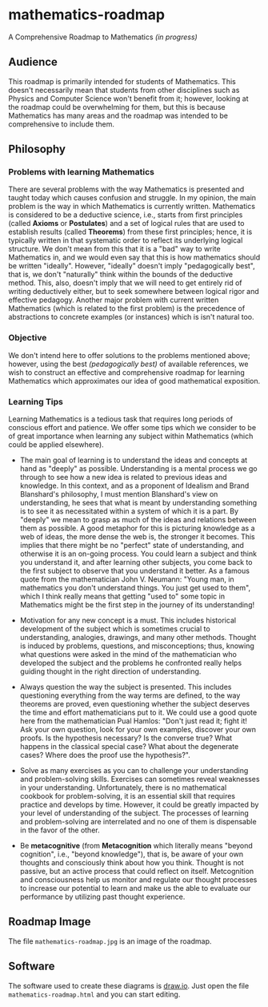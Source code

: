 # mathematics-roadmap
A Comprehensive Roadmap to Mathematics _(in progress)_

## Audience
This roadmap is primarily intended for students of Mathematics. This doesn't necessarily mean that students from other disciplines such as Physics and Computer Science won't benefit from it; however, looking at the roadmap could be overwhelming for them, but this is because Mathematics has many areas and the roadmap was intended to be comprehensive to include them. 

## Philosophy

### Problems with learning Mathematics
There are several problems with the way Mathematics is presented and taught today which causes confusion and struggle. In my opinion, the main problem is the way in which Mathematics is currently written. Mathematics is considered to be a deductive science, i.e., starts from first principles (called **Axioms** or **Postulates**) and a set of logical rules that are used to establish results (called **Theorems**) from these first principles; hence, it is typically written in that systematic order to reflect its underlying logical structure. We don't mean from this that it is a "bad" way to write Mathematics in, and we would even say that this is how mathematics should be written "ideally". However, "ideally" doesn't imply "pedagogically best", that is, we don't "naturally" think within the bounds of the deductive method. This, also, doesn't imply that we will need to get entirely rid of writing deductively either, but to seek somewhere between logical rigor and effective pedagogy. Another major problem with current written Mathematics (which is related to the first problem) is the precedence of abstractions to concrete examples (or instances) which is isn't natural too.

### Objective
We don't intend here to offer solutions to the problems mentioned above; however, using the best _(pedagogically best)_ of available references, we wish to construct an effective and comprehensive roadmap for learning Mathematics which approximates our idea of good mathematical exposition.

### Learning Tips
Learning Mathematics is a tedious task that requires long periods of conscious effort and patience. We offer some tips which we consider to be of great importance when learning any subject within Mathematics (which could be applied elsewhere).

* The main goal of learning is to understand the ideas and concepts at hand as "deeply" as possible. Understanding is a mental process we go through to see how a new idea is related to previous ideas and knowledge. In this context, and as a proponent of Idealism and Brand Blanshard's philosophy, I must mention Blanshard's view on understanding, he sees that what is meant by understanding something is to see it as necessitated within a system of which it is a part. By "deeply" we mean to grasp as much of the ideas and relations between them as possible. A good metaphor for this is picturing knowledge as a web of ideas, the more dense the web is, the stronger it becomes. This implies that there might be no "perfect" state of understanding, and otherwise it is an on-going process. You could learn a subject and think you understand it, and after learning other subjects, you come back to the first subject to observe that you understand it better. As a famous quote from the mathematician John V. Neumann: "Young man, in mathematics you don't understand things. You just get used to them", which I think really means that getting "used to" some topic in Mathematics might be the first step in the journey of its understanding!

* Motivation for any new concept is a must. This includes historical development of the subject which is sometimes crucial to understanding, analogies, drawings, and many other methods. Thought is induced by problems, questions, and misconceptions; thus, knowing what questions were asked in the mind of the mathematician who developed the subject and the problems he confronted really helps guiding thought in the right direction of understanding.

* Always question the way the subject is presented. This includes questioning everything from the way terms are defined, to the way theorems are proved, even questioning whether the subject deserves the time and effort mathematicians put to it. We could use a good quote here from the mathematician Pual Hamlos: "Don't just read it; fight it! Ask your own question, look for your own examples, discover your own proofs. Is the hypothesis necessary? Is the converse true? What happens in the classical special case? What about the degenerate cases? Where does the proof use the hypothesis?".

* Solve as many exercises as you can to challenge your understanding and problem-solving skills. Exercises can sometimes reveal weaknesses in your understanding. Unfortunately, there is no mathematical cookbook for problem-solving, it is an essential skill that requires practice and develops by time. However, it could be greatly impacted by your level of understanding of the subject. The processes of learning and problem-solving are interrelated and no one of them is dispensable in the favor of the other.

* Be **metacognitive** (from **Metacognition** which literally means "beyond cognition", i.e., "beyond knowledge"), that is, be aware of your own thoughts and consciously think about how you think. Thought is not passive, but an active process that could reflect on itself. Metcognition and consciousness help us monitor and regulate our thought processes to increase our potential to learn and make us the able to evaluate our performance by utilizing past thought experience.

## Roadmap Image
The file `mathematics-roadmap.jpg` is an image of the roadmap.

## Software
The software used to create these diagrams is [draw.io](https://www.draw.io/). Just open the file `mathematics-roadmap.html` and you can start editing.
